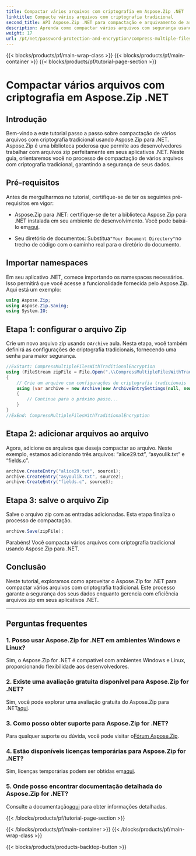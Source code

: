 ```yaml
---
title: Compactar vários arquivos com criptografia em Aspose.Zip .NET
linktitle: Compacte vários arquivos com criptografia tradicional
second_title: API Aspose.Zip .NET para compactação e arquivamento de arquivos
description: Aprenda como compactar vários arquivos com segurança usando criptografia tradicional em Aspose.Zip para .NET. Aprimore a proteção de dados em seus aplicativos .NET.
weight: 17
url: /pt/net/password-protection-and-encryption/compress-multiple-files-traditional-encryption/
---
```


{{< blocks/products/pf/main-wrap-class >}}
{{< blocks/products/pf/main-container >}}
{{< blocks/products/pf/tutorial-page-section >}}

# Compactar vários arquivos com criptografia em Aspose.Zip .NET


## Introdução

Bem-vindo a este tutorial passo a passo sobre compactação de vários arquivos com criptografia tradicional usando Aspose.Zip para .NET. Aspose.Zip é uma biblioteca poderosa que permite aos desenvolvedores trabalhar com arquivos zip perfeitamente em seus aplicativos .NET. Neste guia, orientaremos você no processo de compactação de vários arquivos com criptografia tradicional, garantindo a segurança de seus dados.

## Pré-requisitos

Antes de mergulharmos no tutorial, certifique-se de ter os seguintes pré-requisitos em vigor:

-  Aspose.Zip para .NET: certifique-se de ter a biblioteca Aspose.Zip para .NET instalada em seu ambiente de desenvolvimento. Você pode baixá-lo em[aqui](https://releases.aspose.com/zip/net/).

-  Seu diretório de documentos: Substitua`"Your Document Directory"`no trecho de código com o caminho real para o diretório do documento.

## Importar namespaces

Em seu aplicativo .NET, comece importando os namespaces necessários. Isso permitirá que você acesse a funcionalidade fornecida pelo Aspose.Zip. Aqui está um exemplo:

```csharp
using Aspose.Zip;
using Aspose.Zip.Saving;
using System.IO;
```

## Etapa 1: configurar o arquivo Zip

 Crie um novo arquivo zip usando o`Archive` aula. Nesta etapa, você também definirá as configurações de criptografia tradicionais, fornecendo uma senha para maior segurança.

```csharp
//ExStart: CompressMultipleFilesWithTraditionalEncryption
using (FileStream zipFile = File.Open(".\\CompressMultipleFilesWithTraditionalEncryption_out.zip", FileMode.Create))
{
    // Crie um arquivo com configurações de criptografia tradicionais
    using (var archive = new Archive(new ArchiveEntrySettings(null, new TraditionalEncryptionSettings("p@s$"))))
    {
        // Continue para o próximo passo...
    }
}
//ExEnd: CompressMultipleFilesWithTraditionalEncryption
```

## Etapa 2: adicionar arquivos ao arquivo

Agora, adicione os arquivos que deseja compactar ao arquivo. Neste exemplo, estamos adicionando três arquivos: “alice29.txt”, “asyoulik.txt” e “fields.c”.

```csharp
archive.CreateEntry("alice29.txt", source1);
archive.CreateEntry("asyoulik.txt", source2);
archive.CreateEntry("fields.c", source3);
```

## Etapa 3: salve o arquivo Zip

Salve o arquivo zip com as entradas adicionadas. Esta etapa finaliza o processo de compactação.

```csharp
archive.Save(zipFile);
```

Parabéns! Você compacta vários arquivos com criptografia tradicional usando Aspose.Zip para .NET.

## Conclusão

Neste tutorial, exploramos como aproveitar o Aspose.Zip for .NET para compactar vários arquivos com criptografia tradicional. Este processo garante a segurança dos seus dados enquanto gerencia com eficiência arquivos zip em seus aplicativos .NET.

---

## Perguntas frequentes

### 1. Posso usar Aspose.Zip for .NET em ambientes Windows e Linux?

Sim, o Aspose.Zip for .NET é compatível com ambientes Windows e Linux, proporcionando flexibilidade aos desenvolvedores.

### 2. Existe uma avaliação gratuita disponível para Aspose.Zip for .NET?

 Sim, você pode explorar uma avaliação gratuita do Aspose.Zip para .NET[aqui](https://releases.aspose.com/).

### 3. Como posso obter suporte para Aspose.Zip for .NET?

 Para qualquer suporte ou dúvida, você pode visitar o[Fórum Aspose.Zip](https://forum.aspose.com/c/zip/37).

### 4. Estão disponíveis licenças temporárias para Aspose.Zip for .NET?

 Sim, licenças temporárias podem ser obtidas em[aqui](https://purchase.aspose.com/temporary-license/).

### 5. Onde posso encontrar documentação detalhada do Aspose.Zip for .NET?

Consulte a documentação[aqui](https://reference.aspose.com/zip/net/) para obter informações detalhadas.

{{< /blocks/products/pf/tutorial-page-section >}}

{{< /blocks/products/pf/main-container >}}
{{< /blocks/products/pf/main-wrap-class >}}

{{< blocks/products/products-backtop-button >}}
